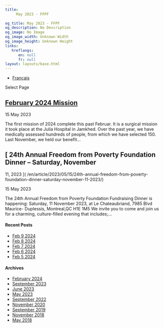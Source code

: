 ```yaml
---
title: 
     May 2023 - FFPF
    
og_title: May 2023 - FFPF
og_description: No Description
og_image: No Image
og_image_width: Unknown Width
og_image_height: Unknown Height
links:
   hreflangs:
      en: null
      fr: null
layout: layouts/base.html
---
```


  * [ Français ]( /fr/article/2023/05/)

[ ]( )

Select Page

##  [ February 2024 Mission ](/fr)

15 May 2023

The first mission of 2024 complete this past Februar. It is a surgical mission
it took place at the Julia Hospital in Jamkhed. Over the past year, we have
medically assessed hundreds of people, from which we have selected 150. Last
November, we held our benefit...

##  [ 24th Annual Freedom from Poverty Foundation Dinner – Saturday, November
11, 2023 ]( /en/article/2023/05/15/24th-annual-freedom-from-poverty-
foundation-dinner-saturday-november-11-2023/)

15 May 2023

The 24th Annual Freedom from Poverty Foundation Fundraising Dinner is
happening: Saturday, 11 November 2023, at Le Chateaubriand, 7985 Blvd Maurice-
Duplessis, Montreal,QC H1E 1M5 We invite you to come and join us for a
charming, culture-filled evening that includes;...

####  Recent Posts

  * [ Feb 9 2024 ]( /en/article/2024/02/09/feb-9-2024/)
  * [ Feb 8 2024 ]( /en/article/2024/02/08/feb-8-2024/)
  * [ Feb 7 2024 ]( /en/article/2024/02/07/feb-7-2024/)
  * [ Feb 6 2024 ]( /en/article/2024/02/06/feb-6-2024/)
  * [ Feb 5 2024 ]( /en/article/2024/02/05/feb-5-2024/)

####  Archives

  * [ February 2024 ]( /en/article/2024/02/)
  * [ September 2023 ](/09/)
  * [ June 2023 ]( /en/article/2023/06/)
  * [ May 2023 ](index.html)
  * [ September 2022 ]( /en/article/2022/09/)
  * [ November 2020 ]( /en/article/2020/11/)
  * [ September 2019 ]( /en/article/2019/09/)
  * [ November 2018 ]( /en/article/2018/11/)
  * [ May 2018 ]( /en/article/2018/05/)



